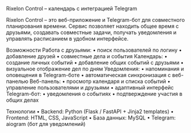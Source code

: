 Rixelon Control – календарь с интеграцией Telegram

Rixelon Control – это веб-приложение и Telegram-бот для совместного планирования времени.
Сервис позволяет находить общее время с друзьями, создавать совместные задачи, получать уведомления и управлять расписанием в удобном интерфейсе.

Возможности
	Работа с друзьями:
	•	поиск пользователей по логину
	•	добавление друзей
	•	совместные дела и события
	Календарь:
	•	создание личных событий
	•	добавление общих событий с друзьями
	•	визуальное отображение дел по дням
	Уведомления:
	•	напоминания и оповещения в Telegram-боте
	•	автоматическая синхронизация с веб-панелью
	Веб-панель:
	•	просмотр календаря и списка событий
	•	управление пользователями и друзьями
	•	адаптивный интерфейс
	Telegram-бот:
	•	уведомления о событиях
	•	подтверждение участия в общих делах

Технологии
	•	Backend: Python (Flask / FastAPI + Jinja2 templates)
	•	Frontend: HTML, CSS, JavaScript
	•	База данных: MySQL
	•	Telegram: aiogram (бот для уведомлений)
